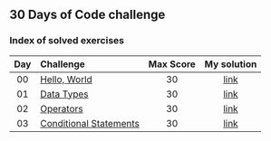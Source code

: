 ## 30 Days of Code challenge
### Index of solved exercises
| Day | Challenge | Max Score | My solution |
|:---:|:---|:---:|:---:|
| 00 | [Hello, World](https://www.hackerrank.com/challenges/30-hello-world) | 30 | [link](Day00-HelloWorld/src/Solution.java) |
| 01 | [Data Types](https://www.hackerrank.com/challenges/30-data-types) | 30 | [link](Day01-DataTypes/src/Solution.java) |
| 02 | [Operators](https://www.hackerrank.com/challenges/30-operators) | 30 | [link](Day02-Operators/src/Solution.java) |
| 03 | [Conditional Statements](https://www.hackerrank.com/challenges/30-conditional-statements) | 30 | [link](Day03-ConditionalStatements/src/Solution.java) |
